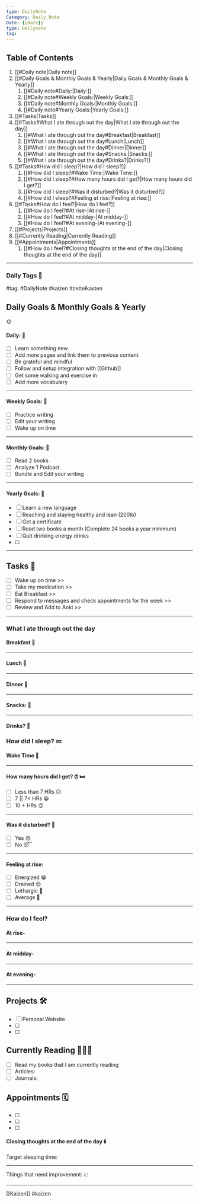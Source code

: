 ```yaml
---
type: DailyNote
Category: Daily_Note
Date: {{date}}
type: Dailynote
tag: 
---
```


## Table of Contents
1. [[#Daily note|Daily note]]
1. [[#Daily Goals & Monthly Goals & Yearly|Daily Goals & Monthly Goals & Yearly]]
	1. [[#Daily note#Daily:|Daily:]]
	1. [[#Daily note#Weekly Goals:|Weekly Goals:]]
	1. [[#Daily note#Monthly Goals:|Monthly Goals:]]
	1. [[#Daily note#Yearly Goals:|Yearly Goals:]]
1. [[#Tasks|Tasks]]
1. [[#Tasks#What I ate through out the day|What I ate through out the day]]
	1. [[#What I ate through out the day#Breakfast|Breakfast]]
	1. [[#What I ate through out the day#Lunch|Lunch]]
	1. [[#What I ate through out the day#Dinner|Dinner]]
	1. [[#What I ate through out the day#Snacks:|Snacks:]]
	1. [[#What I ate through out the day#Drinks?|Drinks?]]
1. [[#Tasks#How did I sleep?|How did I sleep?]]
	1. [[#How did I sleep?#Wake Time:|Wake Time:]]
	1. [[#How did I sleep?#How many hours did I get?|How many hours did I get?]]
	1. [[#How did I sleep?#Was it disturbed?|Was it disturbed?]]
	1. [[#How did I sleep?#Feeling at rise:|Feeling at rise:]]
1. [[#Tasks#How do I feel?|How do I feel?]]
	1. [[#How do I feel?#At rise-|At rise-]]
	1. [[#How do I feel?#At midday-|At midday-]]
	1. [[#How do I feel?#At evening-|At evening-]]
1. [[#Projects|Projects]]
1. [[#Currently Reading|Currently Reading]]
1. [[#Appointments|Appointments]]
	1. [[#How do I feel?#Closing thoughts at the end of the day|Closing thoughts at the end of the day]]

---

### Daily Tags 📝

#tag: #DailyNote #kaizen #zettelkasten


## Daily Goals & Monthly Goals & Yearly
🌞
#### Daily: 🎯
- [ ] Learn something new
- [ ] Add more pages and link them to previous content
- [ ] Be grateful and mindful
- [ ] Follow and setup integration with [[Github]]
- [ ] Get some walking and exercise in
- [ ] Add more vocabulary

---
#### Weekly Goals: 🎯
- [ ] Practice writing
- [ ] Edit your writing
- [ ] Wake up on time

---
#### Monthly Goals: 🎯
- [ ] Read 2 books
- [ ] Analyze 1 Podcast
- [ ]  Bundle and Edit your writing

---
#### Yearly Goals: 🎯
- [ ] Learn a new language 
- [ ] Reaching and staying healthy and lean (200lb)
- [ ] Get a certificate
- [ ] Read two books a month (Complete 24 books a year minimum)
- [ ] Quit drinking energy drinks
- [ ] 
---
## Tasks 🎯
- [ ] Wake up on time >>
- [ ] Take my medication  >>
- [ ] Eat Breakfast >>
- [ ] Respond to messages and check appointments for the week >>
- [ ] Review and Add to Anki >>
---

### What I ate through out the day

#### Breakfast 🥞

---
#### Lunch 🍔

---
#### Dinner 🍣

---
#### Snacks: 🍦

---
#### Drinks? 🥤

### How did I sleep? 💤

#### Wake Time 🌄

---
#### How many hours did I get? ⏰ 🛏️
- [ ] Less than 7 HRs 😕
- [ ] 7 || 7< HRs 😀
- [ ] 10 + HRs 🙃

---
#### Was it disturbed? 🤬
- [ ] Yes 😡
- [ ] No 😴

---
#### Feeling at rise:
- [ ] Energized 😁
- [ ] Drained 😑
- [ ] Lethargic 🥱
- [ ] Average 🙂
---
### How do I feel? 

#### At rise-

---
#### At midday-

---
#### At evening-

---
## Projects 🛠️
- [ ] Personal Website 
- [ ] 
- [ ] 

## Currently Reading 📙📗📘

- [ ] Read my books that I am currently reading
- [ ] Articles:
- [ ] Journals:

## Appointments 🗓️
- [ ] 
- [ ] 
- [ ] 

#### Closing thoughts at the end of the day  🕯️
Target sleeping time:

---

Things that need improvement: 📈

---

[[Kaizen]] #kaizen 